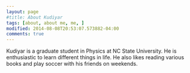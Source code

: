 ```yaml
---
layout: page
#title: About Kudiyar
tags: [about, about me, me, ]
modified: 2014-08-08T20:53:07.573882-04:00
comments: true
---
```


Kudiyar is a graduate student in Physics at NC State University. He is enthusiastic to learn different things in life. He also likes reading various books and play soccer with his friends on weekends.

<!-- ## Current Interests and Projects:

* Molecular Simulation of Polymers
* High-order harmonic generation from confined Rydberg atoms -->
